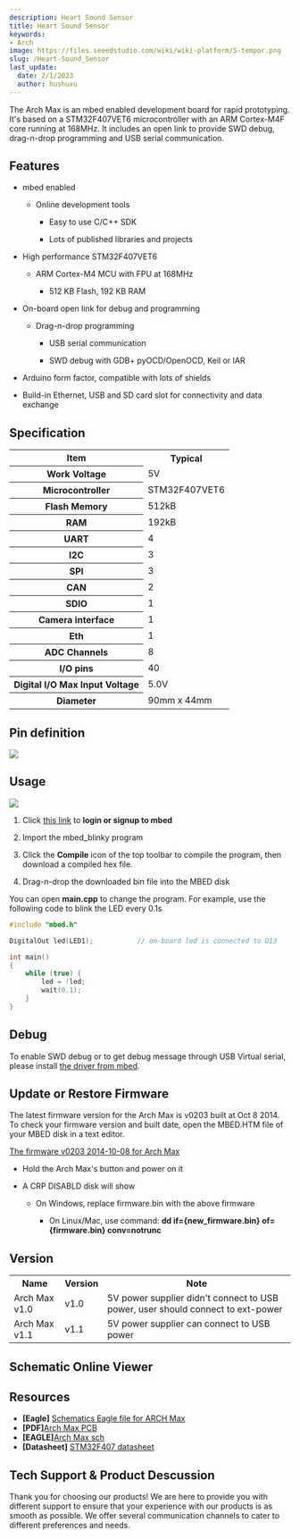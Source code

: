 ```yaml
---
description: Heart Sound Sensor
title: Heart Sound Sensor
keywords:
- Arch
image: https://files.seeedstudio.com/wiki/wiki-platform/S-tempor.png
slug: /Heart-Sound_Sensor
last_update:
  date: 2/1/2023
  author: hushuxu
---
```



The Arch Max is an mbed enabled development board for rapid prototyping.
It's based on a STM32F407VET6 microcontroller with an ARM Cortex-M4F core running at 168MHz. It includes an open link to provide SWD debug, drag-n-drop programming and USB serial communication.

##   Features  

*   mbed enabled

    *   Online development tools

        *   Easy to use C/C++ SDK

        *   Lots of published libraries and projects

*   High performance STM32F407VET6

    *   ARM Cortex-M4 MCU with FPU at 168MHz

        *   512 KB Flash, 192 KB RAM

*   On-board open link for debug and programming

    *   Drag-n-drop programming

        *   USB serial communication

        *   SWD debug with GDB+ pyOCD/OpenOCD, Keil or IAR

*   Arduino form factor, compatible with lots of shields

*   Build-in Ethernet, USB and SD card slot for connectivity and data exchange

##   Specification  

<table  cellspacing="0" width="80%">
<tr>
<th scope="col"> Item
</th>
<th scope="col"> Typical
</th></tr>
<tr>
<th scope="row"> Work Voltage
</th>
<td> 5V
</td></tr>
<tr>
<th scope="row"> Microcontroller
</th>
<td> STM32F407VET6
</td></tr>
<tr>
<th scope="row"> Flash Memory
</th>
<td> 512kB
</td></tr>
<tr>
<th scope="row"> RAM
</th>
<td> 192kB
</td></tr>
<tr>
<th scope="row"> UART
</th>
<td> 4
</td></tr>
<tr>
<th scope="row"> I2C
</th>
<td> 3
</td></tr>
<tr>
<th scope="row"> SPI
</th>
<td> 3
</td></tr>
<tr>
<th scope="row"> CAN
</th>
<td> 2
</td></tr>
<tr>
<th scope="row"> SDIO
</th>
<td> 1
</td></tr>
<tr>
<th scope="row"> Camera interface
</th>
<td> 1
</td></tr>
<tr>
<th scope="row"> Eth
</th>
<td> 1
</td></tr>
<tr>
<th scope="row"> ADC Channels
</th>
<td> 8
</td></tr>
<tr>
<th scope="row"> I/O pins
</th>
<td>40
</td></tr>
<tr>
<th scope="row"> Digital I/O Max Input Voltage
</th>
<td> 5.0V
</td></tr>
<tr>
<th scope="row"> Diameter
</th>
<td> 90mm x 44mm
</td></tr></table>

##   Pin definition

![](https://files.seeedstudio.com/wiki/Arch_Max/img/Arch_Max_Pinout.png)

##   Usage

![](https://files.seeedstudio.com/wiki/Arch_Max/img/Get_started_with_mbed.png)

1.  Click [this link](https://developer.mbed.org/compiler/#import:/teams/mbed/code/mbed_blinky/;platform:Seeed-Arch-MAX) to **login or signup to mbed**

2.  Import the mbed_blinky program

3.  Click the **Compile** icon of the top toolbar to compile the program, then download a compiled hex file.

4.  Drag-n-drop the downloaded bin file into the MBED disk

You can open **main.cpp** to change the program. For example, use the following code to blink the LED every 0.1s

```c
#include "mbed.h"

DigitalOut led(LED1);           // on-board led is connected to D13

int main()
{
    while (true) {
        led = !led;
        wait(0.1);
    }
}
```

##   Debug

To enable SWD debug or to get debug message through USB Virtual serial, please install [the driver from mbed](https://developer.mbed.org/handbook/Windows-serial-configuration).

##   Update or Restore Firmware

The latest firmware version for the Arch Max is v0203 built at Oct 8  2014. To check your firmware version and built date, open the MBED.HTM file of your MBED disk in a text editor.

[The firmware v0203 2014-10-08 for Arch Max](https://developer.mbed.org/media/uploads/yihui/lpc11u35_nrf51822_if_mbed_v203_20141008.bin)

*   Hold the Arch Max's button and power on it

*   A CRP DISABLD disk will show

    *   On Windows, replace firmware.bin with the above firmware

        *   On Linux/Mac, use command: **dd if={new_firmware.bin} of={firmware.bin} conv=notrunc**

##   Version

<table>
<tr>
<th> Name </th>
<th> Version </th>
<th> Note
</th></tr>
<tr>
<td> Arch Max v1.0 </td>
<td> v1.0 </td>
<td> 5V power supplier didn't connect to USB power, user should connect to ext-power
</td></tr>
<tr>
<td> Arch Max v1.1 </td>
<td> v1.1 </td>
<td> 5V power supplier can connect to USB power
</td></tr></table>


## Schematic Online Viewer

<div className="altium-ecad-viewer" data-project-src="https://files.seeedstudio.com/wiki/Arch_Max/res/ARCH_Max.zip" style={{borderRadius: '0px 0px 4px 4px', height: 500, borderStyle: 'solid', borderWidth: 1, borderColor: 'rgb(241, 241, 241)', overflow: 'hidden', maxWidth: 1280, maxHeight: 700, boxSizing: 'border-box'}}>
</div>


##   Resources

- **[Eagle]**  [Schematics Eagle file for ARCH Max](https://files.seeedstudio.com/wiki/Arch_Max/res/ARCH_Max.zip)
- **[PDF]**[Arch Max PCB](https://files.seeedstudio.com/wiki/Arch_Max/res/Arch%20Max.pdf)
- **[EAGLE]**[Arch Max sch](https://files.seeedstudio.com/wiki/Arch_Max/res/Arch%20Max.sch)
- **[Datasheet]**  [STM32F407 datasheet](https://files.seeedstudio.com/wiki/Arch_Max/res/STM32F407.pdf)

## Tech Support & Product Descussion

Thank you for choosing our products! We are here to provide you with different support to ensure that your experience with our products is as smooth as possible. We offer several communication channels to cater to different preferences and needs.

<div class="button_tech_support_container">
<a href="https://forum.seeedstudio.com/" class="button_forum"></a> 
<a href="https://www.seeedstudio.com/contacts" class="button_email"></a>
</div>

<div class="button_tech_support_container">
<a href="https://discord.gg/eWkprNDMU7" class="button_discord"></a> 
<a href="https://github.com/Seeed-Studio/wiki-documents/discussions/69" class="button_discussion"></a>
</div>
